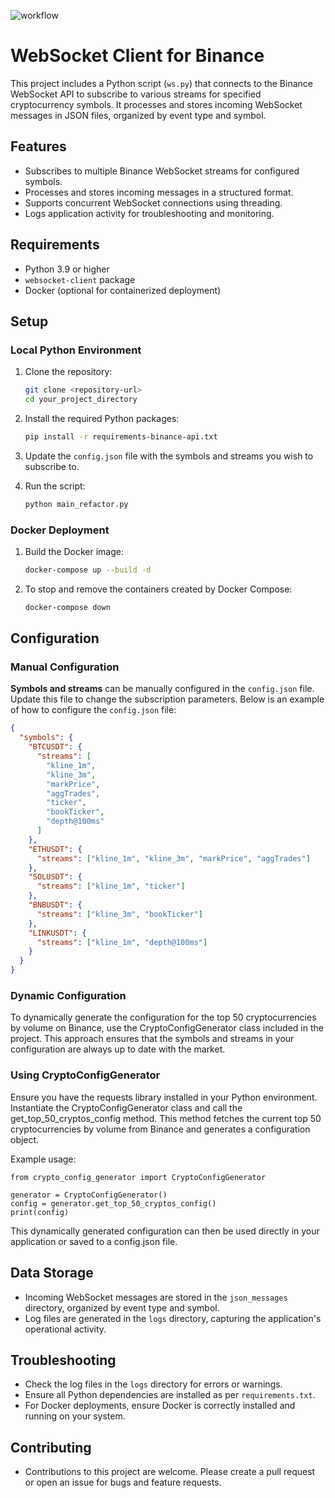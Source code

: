 ![workflow](https://github.com/Trustia-labs/Cicada-binance/actions/workflows/python-package.yml/badge.svg)

# WebSocket Client for Binance

This project includes a Python script (`ws.py`) that connects to the Binance WebSocket API to subscribe to various streams for specified cryptocurrency symbols. It processes and stores incoming WebSocket messages in JSON files, organized by event type and symbol.

## Features

- Subscribes to multiple Binance WebSocket streams for configured symbols.
- Processes and stores incoming messages in a structured format.
- Supports concurrent WebSocket connections using threading.
- Logs application activity for troubleshooting and monitoring.

## Requirements

- Python 3.9 or higher
- `websocket-client` package
- Docker (optional for containerized deployment)

## Setup

### Local Python Environment

1. Clone the repository:

   ```bash
   git clone <repository-url>
   cd your_project_directory
   ```

2. Install the required Python packages:

   ```bash
   pip install -r requirements-binance-api.txt
   ```

3. Update the `config.json` file with the symbols and streams you wish to subscribe to.

4. Run the script:

   ```bash
   python main_refactor.py
   ```

### Docker Deployment

1. Build the Docker image:

   ```bash
   docker-compose up --build -d
   ```

2. To stop and remove the containers created by Docker Compose:

   ```bash
   docker-compose down
   ```

## Configuration

### Manual Configuration

**Symbols and streams** can be manually configured in the `config.json` file. Update this file to change the subscription parameters. Below is an example of how to configure the `config.json` file:

```json
{
  "symbols": {
    "BTCUSDT": {
      "streams": [
        "kline_1m",
        "kline_3m",
        "markPrice",
        "aggTrades",
        "ticker",
        "bookTicker",
        "depth@100ms"
      ]
    },
    "ETHUSDT": {
      "streams": ["kline_1m", "kline_3m", "markPrice", "aggTrades"]
    },
    "SOLUSDT": {
      "streams": ["kline_1m", "ticker"]
    },
    "BNBUSDT": {
      "streams": ["kline_3m", "bookTicker"]
    },
    "LINKUSDT": {
      "streams": ["kline_1m", "depth@100ms"]
    }
  }
}
```

### Dynamic Configuration

To dynamically generate the configuration for the top 50 cryptocurrencies by volume on Binance, use the CryptoConfigGenerator class included in the project. This approach ensures that the symbols and streams in your configuration are always up to date with the market.

### Using CryptoConfigGenerator

Ensure you have the requests library installed in your Python environment.
Instantiate the CryptoConfigGenerator class and call the get_top_50_cryptos_config method. This method fetches the current top 50 cryptocurrencies by volume from Binance and generates a configuration object.

Example usage:

```
from crypto_config_generator import CryptoConfigGenerator

generator = CryptoConfigGenerator()
config = generator.get_top_50_cryptos_config()
print(config)

```

This dynamically generated configuration can then be used directly in your application or saved to a config.json file.

## Data Storage

- Incoming WebSocket messages are stored in the `json_messages` directory, organized by event type and symbol.
- Log files are generated in the `logs` directory, capturing the application's operational activity.

## Troubleshooting

- Check the log files in the `logs` directory for errors or warnings.
- Ensure all Python dependencies are installed as per `requirements.txt`.
- For Docker deployments, ensure Docker is correctly installed and running on your system.

## Contributing

- Contributions to this project are welcome. Please create a pull request or open an issue for bugs and feature requests.
